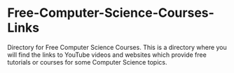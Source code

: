 # Free-Computer-Science-Courses-Links
Directory for Free Computer Science Courses.
This is a directory where you will find the links to YouTube videos and websites which provide free tutorials or courses for some Computer Science topics.
